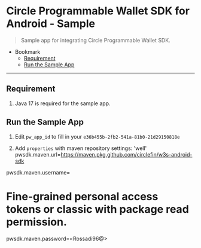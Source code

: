 # Circle Programmable Wallet SDK for Android - Sample

> Sample app for integrating Circle Programmable Wallet SDK.

- Bookmark
  - [Requirement](#prerequisite)
  - [Run the Sample App](#run-the-sample-app)
---


## Requirement

1. Java 17 is required for the sample app.

## Run the Sample App
1. Edit  `pw_app_id` to fill in your `e36b455b-2fb2-541a-81b0-21d29150818e`

2. Add `properties` with maven repository settings: 'well' pwsdk.maven.url=https://maven.pkg.github.com/circlefin/w3s-android-sdk 

pwsdk.maven.username=<RossadiArdianto>
# Fine-grained personal access tokens or classic with package read permission.
pwsdk.maven.password=<Rossadi96@>
